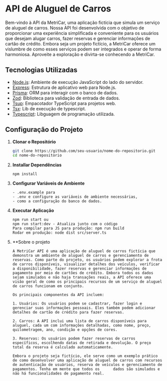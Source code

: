 # API de Aluguel de Carros

Bem-vindo à API da MetriCar, uma aplicação fictícia que simula um serviço de aluguel de carros. Nossa API foi desenvolvida com o objetivo de proporcionar uma experiência simplificada e conveniente para os usuários que desejam alugar carros, fazer reservas e gerenciar informações de cartão de crédito. Embora seja um projeto fictício, a MetriCar oferece um vislumbre de como esses serviços podem ser integrados e operar de forma harmoniosa. Aproveite a exploração e divirta-se conhecendo a MetriCar.

## Tecnologias Utilizadas

- [Node.js](https://nodejs.org/): Ambiente de execução JavaScript do lado do servidor.
- [Express](https://expressjs.com/): Estrutura de aplicativo web para Node.js.
- [Prisma](https://prisma.io/): ORM para interagir com o banco de dados.
- [Zod](https://github.com/colinhacks/zod): Biblioteca para validação de entrada de dados.
- [Tsup](https://github.com/TehShrike/tsup): Empacotador TypeScript para projetos web.
- [Tsx](https://github.com/esbuild-kit/tsx): Lib de execução de typescript.
- [Typescript](https://www.typescriptlang.org/): Libguagem de programação utilizada.

## Configuração do Projeto

1. **Clonar o Repositório**
   ```bash
   git clone https://github.com/seu-usuario/nome-do-repositorio.git
   cd nome-do-repositorio

2. **Installar Dependências**
    ```npm install
    npm install

3. **Configurar Variáveis de Ambiente**
   ```enomeie o arquivo 
   - .env.example para
   - .env e configure as variáveis de ambiente necessárias,
   - como a configuração do banco de dados.

4. **Executar Aplicação**
   ```Como rodar a Aplicação
   npm run start ou
   npm run start:dev - Atualiza junto com o código
   Para compilar para JS para produção: npm run build
   Rodar em produção: node dist src/server.ts

5. **Sobre o projeto
   ```Explicando o projeto
   A MetriCar API é uma aplicação de aluguel de carros fictícia que demonstra um ambiente de aluguel de carros e gerenciamento de reservas. Como parte do projeto, os usuários podem explorar a frota de carros disponíveis, visualizar detalhes dos veículos, verificar a disponibilidade, fazer reservas e gerenciar informações de pagamento por meio de cartões de crédito. Embora todos os dados sejam simulados e não haja transações reais, a API oferece uma visão geral de como os principais recursos de um serviço de aluguel de carros funcionam em conjunto.

   Os principais componentes da API incluem:

   1. Usuários: Os usuários podem se cadastrar, fazer login e gerenciar suas informações pessoais. Eles também podem adicionar detalhes de cartão de crédito para fazer reservas.

   2. Carros: A API inclui uma lista de carros disponíveis para aluguel, cada um com informações detalhadas, como nome, preço, quilometragem, ano, condição e opções de cores.

   3. Reservas: Os usuários podem fazer reservas de carros específicos, escolhendo datas de retirada e devolução. O preço total da reserva é calculado automaticamente.

   Embora o projeto seja fictício, ele serve como um exemplo prático de como desenvolver uma aplicação de aluguel de carros com recursos de autenticação de usuários, reserva de veículos e gerenciamento de pagamentos. Tenha em mente que todos os      dados são simulados e não há funcionalidades de pagamento real.
